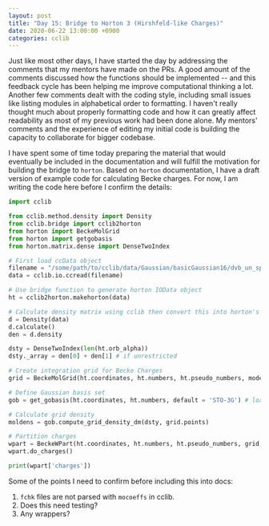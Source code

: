 ```yaml
---
layout: post
title: "Day 15: Bridge to Horton 3 (Hirshfeld-like Charges)"
date: 2020-06-22 13:00:00 +0900
categories: cclib
---
```


Just like most other days, I have started the day by addressing the comments that my mentors have made on the PRs. A good amount of the comments discussed how the functions should be implemented -- and this feedback cycle has been helping me improve computational thinking a lot. Another few comments dealt with the coding style, including small issues like listing modules in alphabetical order to formatting. I haven't really thought much about properly formatting code and how it can greatly affect readability as most of my previous work had been done alone. My mentors' comments and the experience of editing my initial code is building the capacity to collaborate for bigger codebase.

I have spent some of time today preparing the material that would eventually be included in the documentation and will fulfill the motivation for building the bridge to `horton`. Based on `horton` documentation, I have a draft version of example code for calculating Becke charges. For now, I am writing the code here before I confirm the details:

```python
import cclib

from cclib.method.density import Density
from cclib.bridge import cclib2horton
from horton import BeckeMolGrid
from horton import getgobasis
from horton.matrix.dense import DenseTwoIndex

# First load ccData object
filename = "/some/path/to/cclib/data/Gaussian/basicGaussian16/dvb_un_sp.log"
data = cclib.io.ccread(filename)

# Use bridge function to generate horton IOData object
ht = cclib2horton.makehorton(data)

# Calculate density matrix using cclib then convert this into horton's DenseTwoIndex object
d = Density(data)
d.calculate()
den = d.density

dsty = DenseTwoIndex(len(ht.orb_alpha))
dsty._array = den[0] + den[1] # if unrestricted

# Create integration grid for Becke Charges
grid = BeckeMolGrid(ht.coordinates, ht.numbers, ht.pseudo_numbers, mode='only')

# Define Gaussian basis set
gob = get_gobasis(ht.coordinates, ht.numbers, default = 'STO-3G') # loaded file in this example was generated on STO-3G basis set

# Calculate grid density
moldens = gob.compute_grid_density_dm(dsty, grid.points)

# Partition charges
wpart = BeckeWPart(ht.coordinates, ht.numbers, ht.pseudo_numbers, grid, moldens, local=True)
wpart.do_charges()

print(wpart['charges'])
```

Some of the points I need to confirm before including this into docs:
1. `fchk` files are not parsed with `mocoeffs` in cclib.
2. Does this need testing?
3. Any wrappers?

